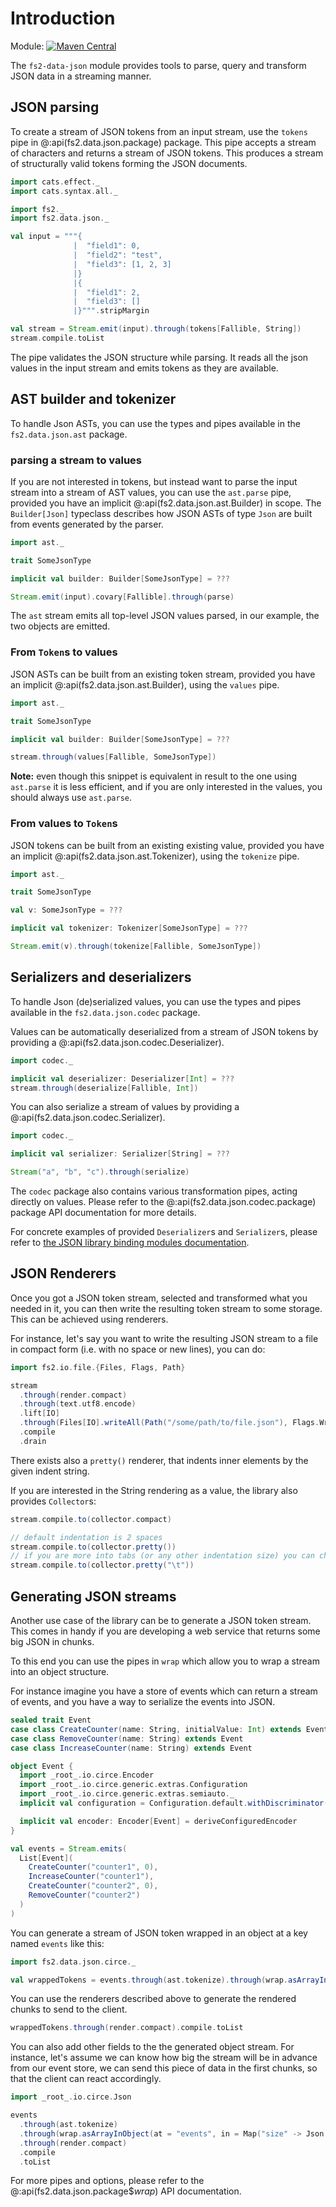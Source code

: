 # Introduction

Module: [![Maven Central](https://img.shields.io/maven-central/v/org.gnieh/fs2-data-json_2.13.svg)](https://mvnrepository.com/artifact/org.gnieh/fs2-data-json_2.13)

The `fs2-data-json` module provides tools to parse, query and transform JSON data in a streaming manner.

## JSON parsing

To create a stream of JSON tokens from an input stream, use the `tokens` pipe in @:api(fs2.data.json.package) package. This pipe accepts a stream of characters and returns a stream of JSON tokens. This produces a stream of structurally valid tokens forming the JSON documents.

```scala mdoc
import cats.effect._
import cats.syntax.all._

import fs2._
import fs2.data.json._

val input = """{
              |  "field1": 0,
              |  "field2": "test",
              |  "field3": [1, 2, 3]
              |}
              |{
              |  "field1": 2,
              |  "field3": []
              |}""".stripMargin

val stream = Stream.emit(input).through(tokens[Fallible, String])
stream.compile.toList
```

The pipe validates the JSON structure while parsing. It reads all the json values in the input stream and emits tokens as they are available.

## AST builder and tokenizer

To handle Json ASTs, you can use the types and pipes available in the `fs2.data.json.ast` package.

### parsing a stream to values

If you are not interested in tokens, but instead want to parse the input stream into a stream of AST values, you can use the `ast.parse` pipe, provided you have an implicit @:api(fs2.data.json.ast.Builder) in scope. The `Builder[Json]` typeclass describes how JSON ASTs of type `Json` are built from events generated by the parser.

```scala mdoc:compile-only
import ast._

trait SomeJsonType

implicit val builder: Builder[SomeJsonType] = ???

Stream.emit(input).covary[Fallible].through(parse)
```

The `ast` stream emits all top-level JSON values parsed, in our example, the two objects are emitted.

### From `Token`s to values

JSON ASTs can be built from an existing token stream, provided you have an implicit @:api(fs2.data.json.ast.Builder), using the `values` pipe.

```scala mdoc:compile-only
import ast._

trait SomeJsonType

implicit val builder: Builder[SomeJsonType] = ???

stream.through(values[Fallible, SomeJsonType])
```

**Note:** even though this snippet is equivalent in result to the one using `ast.parse` it is less efficient, and if you are only interested in the values, you should always use `ast.parse`.

### From values to `Token`s

JSON tokens can be built from an existing existing value, provided you have an implicit @:api(fs2.data.json.ast.Tokenizer), using the `tokenize` pipe.

```scala mdoc:compile-only
import ast._

trait SomeJsonType

val v: SomeJsonType = ???

implicit val tokenizer: Tokenizer[SomeJsonType] = ???

Stream.emit(v).through(tokenize[Fallible, SomeJsonType])
```

## Serializers and deserializers

To handle Json (de)serialized values, you can use the types and pipes available in the `fs2.data.json.codec` package.

Values can be automatically deserialized from a stream of JSON tokens by providing a @:api(fs2.data.json.codec.Deserializer).

```scala mdoc:compile-only
import codec._

implicit val deserializer: Deserializer[Int] = ???
stream.through(deserialize[Fallible, Int])
```

You can also serialize a stream of values by providing a @:api(fs2.data.json.codec.Serializer).

```scala mdoc:compile-only
import codec._

implicit val serializer: Serializer[String] = ???

Stream("a", "b", "c").through(serialize)
```

The `codec` package also contains various transformation pipes, acting directly on values. Please refer to the @:api(fs2.data.json.codec.package) package API documentation for more details.

For concrete examples of provided `Deserializer`s and `Serializer`s, please refer to [the JSON library binding modules documentation][json-lib-doc].

## JSON Renderers

Once you got a JSON token stream, selected and transformed what you needed in it, you can then write the resulting token stream to some storage. This can be achieved using renderers.

For instance, let's say you want to write the resulting JSON stream to a file in compact form (i.e. with no space or new lines), you can do:

```scala mdoc:compile-only
import fs2.io.file.{Files, Flags, Path}

stream
  .through(render.compact)
  .through(text.utf8.encode)
  .lift[IO]
  .through(Files[IO].writeAll(Path("/some/path/to/file.json"), Flags.Write))
  .compile
  .drain
```

There exists also a `pretty()` renderer, that indents inner elements by the given indent string.

If you are interested in the String rendering as a value, the library also provides `Collector`s:

```scala mdoc
stream.compile.to(collector.compact)

// default indentation is 2 spaces
stream.compile.to(collector.pretty())
// if you are more into tabs (or any other indentation size) you can change the indentation string
stream.compile.to(collector.pretty("\t"))
```

## Generating JSON streams

Another use case of the library can be to generate a JSON token stream. This comes in handy if you are developing a web service that returns some big JSON in chunks.

To this end you can use the pipes in `wrap` which allow you to wrap a stream into an object structure.

For instance imagine you have a store of events which can return a stream of events, and you have a way to serialize the events into JSON.
```scala mdoc
sealed trait Event
case class CreateCounter(name: String, initialValue: Int) extends Event
case class RemoveCounter(name: String) extends Event
case class IncreaseCounter(name: String) extends Event

object Event {
  import _root_.io.circe.Encoder
  import _root_.io.circe.generic.extras.Configuration
  import _root_.io.circe.generic.extras.semiauto._
  implicit val configuration = Configuration.default.withDiscriminator("type")

  implicit val encoder: Encoder[Event] = deriveConfiguredEncoder
}

val events = Stream.emits(
  List[Event](
    CreateCounter("counter1", 0),
    IncreaseCounter("counter1"),
    CreateCounter("counter2", 0),
    RemoveCounter("counter2")
  )
)
```

You can generate a stream of JSON token wrapped in an object at a key named `events` like this:

```scala mdoc
import fs2.data.json.circe._

val wrappedTokens = events.through(ast.tokenize).through(wrap.asArrayInObject(at = "events"))
```

You can use the renderers described above to generate the rendered chunks to send to the client.

```scala mdoc
wrappedTokens.through(render.compact).compile.toList
```

You can also add other fields to the the generated object stream. For instance, let's assume we can know how big the stream will be in advance from our event store, we can send this piece of data in the first chunks, so that the client can react accordingly.

```scala mdoc
import _root_.io.circe.Json

events
  .through(ast.tokenize)
  .through(wrap.asArrayInObject(at = "events", in = Map("size" -> Json.fromInt(4))))
  .through(render.compact)
  .compile
  .toList
```

For more pipes and options, please refer to the @:api(fs2.data.json.package$$wrap$) API documentation.

[json-lib-doc]: /documentation/json/libraries.md
[interpolator-doc]: /documentation/json/interpolators.md
